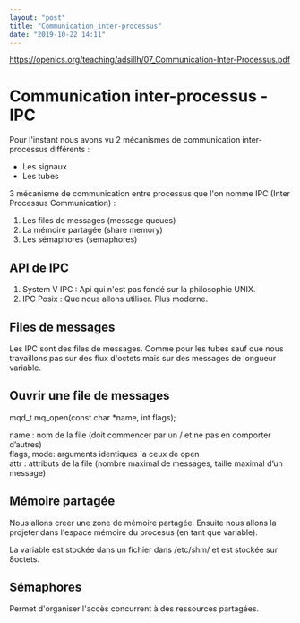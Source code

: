 ```yaml
---
layout: "post"
title: "Communication_inter-processus"
date: "2019-10-22 14:11"
---
```

https://openics.org/teaching/adsillh/07_Communication-Inter-Processus.pdf

# Communication inter-processus - IPC
Pour l'instant nous avons vu 2 mécanismes de communication inter-processus différents :

+ Les signaux
+ Les tubes

3 mécanisme de communication entre processus que l'on nomme IPC (Inter Processus Communication) :

1. Les files de messages (message queues)
2. La mémoire partagée (share memory)
3. Les sémaphores (semaphores)

## API de IPC
1. System V IPC : Api qui n'est pas fondé sur la philosophie UNIX.
2. IPC Posix : Que nous allons utiliser. Plus moderne.

## Files de messages
Les IPC sont des files de messages. Comme pour les tubes sauf que nous travaillons pas sur des flux d'octets mais sur des messages de longueur variable.

## Ouvrir une file de messages

mqd_t mq_open(const char \*name, int flags);

name :  nom de la file (doit commencer par un / et ne pas en
comporter d’autres)\
flags, mode:  arguments identiques `a ceux de open\
attr :  attributs de la file (nombre maximal de messages, taille maximal d’un message)


## Mémoire partagée

Nous allons creer une zone de mémoire partagée. Ensuite nous allons la projeter dans l'espace mémoire du procesus (en tant que variable).

La variable est stockée dans un fichier dans /etc/shm/ et est stockée sur 8octets.

## Sémaphores

Permet d'organiser l'accès concurrent à des ressources partagées.
